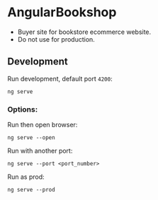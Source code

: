# AngularBookshop

- Buyer site for bookstore ecommerce website.
- Do not use for production.

## Development

Run development, default port `4200`:

````
ng serve
````

### Options:

Run then open browser:

````
ng serve --open
````

Run with another port:
````
ng serve --port <port_number>
````

Run as prod:

````
ng serve --prod
````
